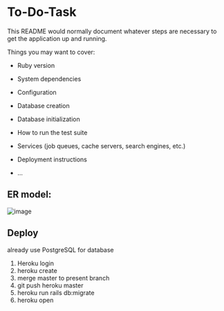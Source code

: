 # To-Do-Task

This README would normally document whatever steps are necessary to get the
application up and running.

Things you may want to cover:

- Ruby version

- System dependencies

- Configuration

- Database creation

- Database initialization

- How to run the test suite

- Services (job queues, cache servers, search engines, etc.)

- Deployment instructions

- ...

## ER model:

![image](https://github.com/sankofa92/to-do-task/blob/1a92833a057ab65b645af80b6250560d3bf47990/to-do-task%20ER%20model.png)

## Deploy

already use PostgreSQL for database

1. Heroku login
2. heroku create
3. merge master to present branch
4. git push heroku master
5. heroku run rails db:migrate
6. heroku open
